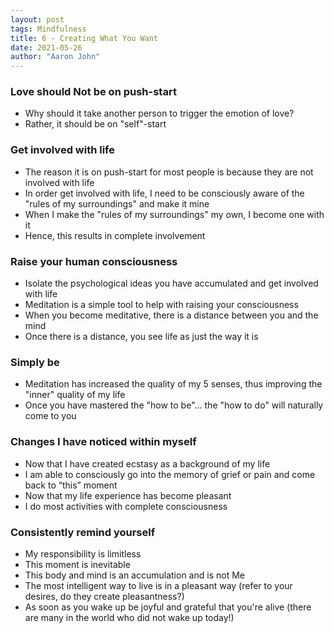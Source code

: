 ```yaml
---
layout: post
tags: Mindfulness
title: 6 - Creating What You Want
date: 2021-05-26
author: "Aaron John"
---
```


### Love should Not be on push-start

- Why should it take another person to trigger the emotion of love?
- Rather, it should be on "self"-start

### Get involved with life

- The reason it is on push-start for most people is because they are not involved with life
- In order get involved with life, I need to be consciously aware of the "rules of my surroundings" and make it mine
- When I make the "rules of my surroundings" my own, I become one with it
- Hence, this results in complete involvement

### Raise your human consciousness

- Isolate the psychological ideas you have accumulated and get involved with life
- Meditation is a simple tool to help with raising your consciousness
- When you become meditative, there is a distance between you and the mind
- Once there is a distance, you see life as just the way it is

### Simply be

- Meditation has increased the quality of my 5 senses, thus improving the "inner" quality of my life
- Once you have mastered the "how to be"… the "how to do" will naturally come to you

### Changes I have noticed within myself

- Now that I have created ecstasy as a background of my life
- I am able to consciously go into the memory of grief or pain and come back to “this” moment
- Now that my life experience has become pleasant
- I do most activities with complete consciousness

### Consistently remind yourself
- My responsibility is limitless
- This moment is inevitable
- This body and mind is an accumulation and is not Me
- The most intelligent way to live is in a pleasant way (refer to your desires, do they create pleasantness?)
- As soon as you wake up be joyful and grateful that you're alive (there are many in the world who did not wake up today!)
